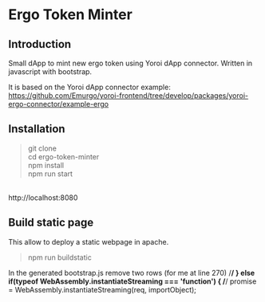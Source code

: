 # Ergo Token Minter

## Introduction

Small dApp to mint new ergo token using Yoroi dApp connector.
Written in javascript with bootstrap.

It is based on the Yoroi dApp connector example: https://github.com/Emurgo/yoroi-frontend/tree/develop/packages/yoroi-ergo-connector/example-ergo

## Installation

> git clone <br/>
> cd ergo-token-minter <br/>
> npm install <br/>
> npm run start <br/>
<br/>
http://localhost:8080

## Build static page

This allow to deploy a static webpage in apache.

> npm run buildstatic

In the generated bootstrap.js remove two rows (for me at line 270)
/******/                                } else if(typeof WebAssembly.instantiateStreaming === 'function') {
/******/                                        promise = WebAssembly.instantiateStreaming(req, importObject);

